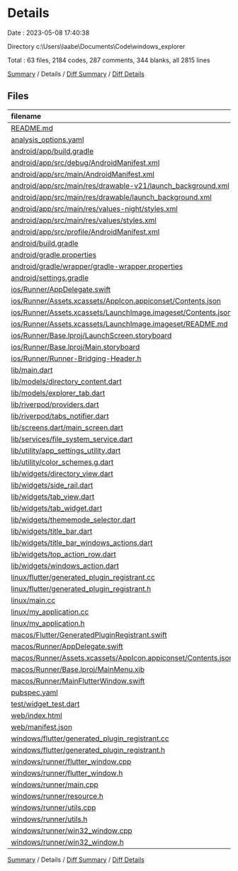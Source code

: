 # Details

Date : 2023-05-08 17:40:38

Directory c:\\Users\\laabe\\Documents\\Code\\windows_explorer

Total : 63 files,  2184 codes, 287 comments, 344 blanks, all 2815 lines

[Summary](results.md) / Details / [Diff Summary](diff.md) / [Diff Details](diff-details.md)

## Files
| filename | language | code | comment | blank | total |
| :--- | :--- | ---: | ---: | ---: | ---: |
| [README.md](/README.md) | Markdown | 3 | 1 | 4 | 8 |
| [analysis_options.yaml](/analysis_options.yaml) | YAML | 3 | 23 | 4 | 30 |
| [android/app/build.gradle](/android/app/build.gradle) | Gradle | 54 | 5 | 13 | 72 |
| [android/app/src/debug/AndroidManifest.xml](/android/app/src/debug/AndroidManifest.xml) | XML | 4 | 4 | 1 | 9 |
| [android/app/src/main/AndroidManifest.xml](/android/app/src/main/AndroidManifest.xml) | XML | 28 | 6 | 1 | 35 |
| [android/app/src/main/res/drawable-v21/launch_background.xml](/android/app/src/main/res/drawable-v21/launch_background.xml) | XML | 4 | 7 | 2 | 13 |
| [android/app/src/main/res/drawable/launch_background.xml](/android/app/src/main/res/drawable/launch_background.xml) | XML | 4 | 7 | 2 | 13 |
| [android/app/src/main/res/values-night/styles.xml](/android/app/src/main/res/values-night/styles.xml) | XML | 9 | 9 | 1 | 19 |
| [android/app/src/main/res/values/styles.xml](/android/app/src/main/res/values/styles.xml) | XML | 9 | 9 | 1 | 19 |
| [android/app/src/profile/AndroidManifest.xml](/android/app/src/profile/AndroidManifest.xml) | XML | 4 | 4 | 1 | 9 |
| [android/build.gradle](/android/build.gradle) | Gradle | 27 | 0 | 5 | 32 |
| [android/gradle.properties](/android/gradle.properties) | Properties | 3 | 0 | 1 | 4 |
| [android/gradle/wrapper/gradle-wrapper.properties](/android/gradle/wrapper/gradle-wrapper.properties) | Properties | 5 | 0 | 1 | 6 |
| [android/settings.gradle](/android/settings.gradle) | Gradle | 8 | 0 | 4 | 12 |
| [ios/Runner/AppDelegate.swift](/ios/Runner/AppDelegate.swift) | Swift | 12 | 0 | 2 | 14 |
| [ios/Runner/Assets.xcassets/AppIcon.appiconset/Contents.json](/ios/Runner/Assets.xcassets/AppIcon.appiconset/Contents.json) | JSON | 122 | 0 | 1 | 123 |
| [ios/Runner/Assets.xcassets/LaunchImage.imageset/Contents.json](/ios/Runner/Assets.xcassets/LaunchImage.imageset/Contents.json) | JSON | 23 | 0 | 1 | 24 |
| [ios/Runner/Assets.xcassets/LaunchImage.imageset/README.md](/ios/Runner/Assets.xcassets/LaunchImage.imageset/README.md) | Markdown | 3 | 0 | 2 | 5 |
| [ios/Runner/Base.lproj/LaunchScreen.storyboard](/ios/Runner/Base.lproj/LaunchScreen.storyboard) | XML | 36 | 1 | 1 | 38 |
| [ios/Runner/Base.lproj/Main.storyboard](/ios/Runner/Base.lproj/Main.storyboard) | XML | 25 | 1 | 1 | 27 |
| [ios/Runner/Runner-Bridging-Header.h](/ios/Runner/Runner-Bridging-Header.h) | C++ | 1 | 0 | 1 | 2 |
| [lib/main.dart](/lib/main.dart) | Dart | 47 | 0 | 6 | 53 |
| [lib/models/directory_content.dart](/lib/models/directory_content.dart) | Dart | 0 | 0 | 1 | 1 |
| [lib/models/explorer_tab.dart](/lib/models/explorer_tab.dart) | Dart | 11 | 0 | 2 | 13 |
| [lib/riverpod/providers.dart](/lib/riverpod/providers.dart) | Dart | 33 | 0 | 8 | 41 |
| [lib/riverpod/tabs_notifier.dart](/lib/riverpod/tabs_notifier.dart) | Dart | 39 | 0 | 6 | 45 |
| [lib/screens.dart/main_screen.dart](/lib/screens.dart/main_screen.dart) | Dart | 37 | 0 | 4 | 41 |
| [lib/services/file_system_service.dart](/lib/services/file_system_service.dart) | Dart | 12 | 0 | 2 | 14 |
| [lib/utility/app_settings_utility.dart](/lib/utility/app_settings_utility.dart) | Dart | 33 | 0 | 3 | 36 |
| [lib/utility/color_schemes.g.dart](/lib/utility/color_schemes.g.dart) | Dart | 67 | 0 | 3 | 70 |
| [lib/widgets/directory_view.dart](/lib/widgets/directory_view.dart) | Dart | 79 | 1 | 8 | 88 |
| [lib/widgets/side_rail.dart](/lib/widgets/side_rail.dart) | Dart | 76 | 0 | 5 | 81 |
| [lib/widgets/tab_view.dart](/lib/widgets/tab_view.dart) | Dart | 29 | 0 | 3 | 32 |
| [lib/widgets/tab_widget.dart](/lib/widgets/tab_widget.dart) | Dart | 55 | 1 | 4 | 60 |
| [lib/widgets/thememode_selector.dart](/lib/widgets/thememode_selector.dart) | Dart | 60 | 1 | 4 | 65 |
| [lib/widgets/title_bar.dart](/lib/widgets/title_bar.dart) | Dart | 40 | 0 | 4 | 44 |
| [lib/widgets/title_bar_windows_actions.dart](/lib/widgets/title_bar_windows_actions.dart) | Dart | 35 | 0 | 4 | 39 |
| [lib/widgets/top_action_row.dart](/lib/widgets/top_action_row.dart) | Dart | 13 | 0 | 3 | 16 |
| [lib/widgets/windows_action.dart](/lib/widgets/windows_action.dart) | Dart | 28 | 0 | 3 | 31 |
| [linux/flutter/generated_plugin_registrant.cc](/linux/flutter/generated_plugin_registrant.cc) | C++ | 15 | 4 | 5 | 24 |
| [linux/flutter/generated_plugin_registrant.h](/linux/flutter/generated_plugin_registrant.h) | C++ | 5 | 5 | 6 | 16 |
| [linux/main.cc](/linux/main.cc) | C++ | 5 | 0 | 2 | 7 |
| [linux/my_application.cc](/linux/my_application.cc) | C++ | 74 | 11 | 20 | 105 |
| [linux/my_application.h](/linux/my_application.h) | C++ | 7 | 7 | 5 | 19 |
| [macos/Flutter/GeneratedPluginRegistrant.swift](/macos/Flutter/GeneratedPluginRegistrant.swift) | Swift | 12 | 3 | 4 | 19 |
| [macos/Runner/AppDelegate.swift](/macos/Runner/AppDelegate.swift) | Swift | 8 | 0 | 2 | 10 |
| [macos/Runner/Assets.xcassets/AppIcon.appiconset/Contents.json](/macos/Runner/Assets.xcassets/AppIcon.appiconset/Contents.json) | JSON | 68 | 0 | 1 | 69 |
| [macos/Runner/Base.lproj/MainMenu.xib](/macos/Runner/Base.lproj/MainMenu.xib) | XML | 343 | 0 | 1 | 344 |
| [macos/Runner/MainFlutterWindow.swift](/macos/Runner/MainFlutterWindow.swift) | Swift | 12 | 0 | 4 | 16 |
| [pubspec.yaml](/pubspec.yaml) | YAML | 24 | 60 | 15 | 99 |
| [test/widget_test.dart](/test/widget_test.dart) | Dart | 14 | 10 | 7 | 31 |
| [web/index.html](/web/index.html) | HTML | 38 | 16 | 6 | 60 |
| [web/manifest.json](/web/manifest.json) | JSON | 35 | 0 | 1 | 36 |
| [windows/flutter/generated_plugin_registrant.cc](/windows/flutter/generated_plugin_registrant.cc) | C++ | 12 | 4 | 5 | 21 |
| [windows/flutter/generated_plugin_registrant.h](/windows/flutter/generated_plugin_registrant.h) | C++ | 5 | 5 | 6 | 16 |
| [windows/runner/flutter_window.cpp](/windows/runner/flutter_window.cpp) | C++ | 48 | 4 | 15 | 67 |
| [windows/runner/flutter_window.h](/windows/runner/flutter_window.h) | C++ | 20 | 5 | 9 | 34 |
| [windows/runner/main.cpp](/windows/runner/main.cpp) | C++ | 30 | 4 | 10 | 44 |
| [windows/runner/resource.h](/windows/runner/resource.h) | C++ | 9 | 6 | 2 | 17 |
| [windows/runner/utils.cpp](/windows/runner/utils.cpp) | C++ | 53 | 2 | 10 | 65 |
| [windows/runner/utils.h](/windows/runner/utils.h) | C++ | 8 | 6 | 6 | 20 |
| [windows/runner/win32_window.cpp](/windows/runner/win32_window.cpp) | C++ | 210 | 24 | 55 | 289 |
| [windows/runner/win32_window.h](/windows/runner/win32_window.h) | C++ | 48 | 31 | 24 | 103 |

[Summary](results.md) / Details / [Diff Summary](diff.md) / [Diff Details](diff-details.md)